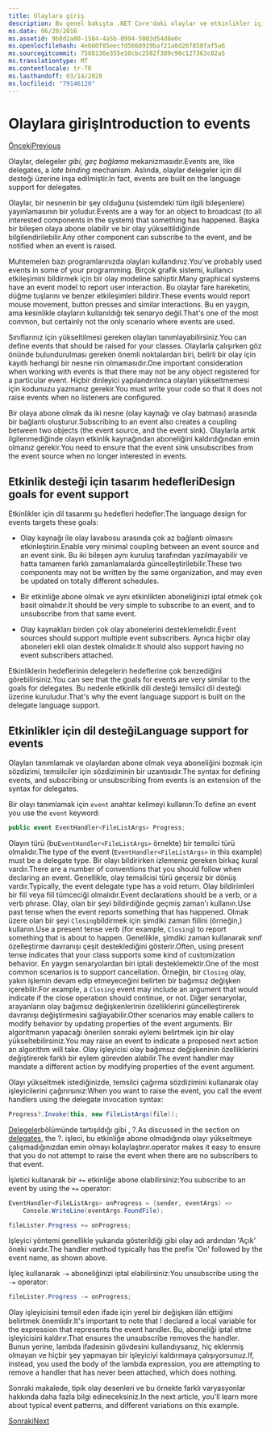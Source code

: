 ```yaml
---
title: Olaylara giriş
description: Bu genel bakışta .NET Core'daki olaylar ve etkinlikler için dil tasarımı hedeflerimiz hakkında bilgi edinin.
ms.date: 06/20/2016
ms.assetid: 9b8d2a00-1584-4a5b-8994-5003d54d8e0c
ms.openlocfilehash: 4e660f85eecfd5668919baf21a0d26f858faf5a6
ms.sourcegitcommit: 7588136e355e10cbc2582f389c90c127363c02a5
ms.translationtype: MT
ms.contentlocale: tr-TR
ms.lasthandoff: 03/14/2020
ms.locfileid: "79146120"
---
```

# <a name="introduction-to-events"></a><span data-ttu-id="d3e1c-103">Olaylara giriş</span><span class="sxs-lookup"><span data-stu-id="d3e1c-103">Introduction to events</span></span>

[<span data-ttu-id="d3e1c-104">Önceki</span><span class="sxs-lookup"><span data-stu-id="d3e1c-104">Previous</span></span>](delegates-patterns.md)

<span data-ttu-id="d3e1c-105">Olaylar, delegeler *gibi, geç bağlama* mekanizmasıdır.</span><span class="sxs-lookup"><span data-stu-id="d3e1c-105">Events are, like delegates, a *late binding* mechanism.</span></span> <span data-ttu-id="d3e1c-106">Aslında, olaylar delegeler için dil desteği üzerine inşa edilmiştir.</span><span class="sxs-lookup"><span data-stu-id="d3e1c-106">In fact, events are built on the language support for delegates.</span></span>

<span data-ttu-id="d3e1c-107">Olaylar, bir nesnenin bir şey olduğunu (sistemdeki tüm ilgili bileşenlere) yayınlamasının bir yoludur.</span><span class="sxs-lookup"><span data-stu-id="d3e1c-107">Events are a way for an object to broadcast (to all interested components in the system) that something has happened.</span></span> <span data-ttu-id="d3e1c-108">Başka bir bileşen olaya abone olabilir ve bir olay yükseltildiğinde bilgilendirilebilir.</span><span class="sxs-lookup"><span data-stu-id="d3e1c-108">Any other component can subscribe to the event, and be notified when an event is raised.</span></span>

<span data-ttu-id="d3e1c-109">Muhtemelen bazı programlarınızda olayları kullandınız.</span><span class="sxs-lookup"><span data-stu-id="d3e1c-109">You've probably used events in some of your programming.</span></span> <span data-ttu-id="d3e1c-110">Birçok grafik sistemi, kullanıcı etkileşimini bildirmek için bir olay modeline sahiptir.</span><span class="sxs-lookup"><span data-stu-id="d3e1c-110">Many graphical systems have an event model to report user interaction.</span></span> <span data-ttu-id="d3e1c-111">Bu olaylar fare hareketini, düğme tuşlarını ve benzer etkileşimleri bildirir.</span><span class="sxs-lookup"><span data-stu-id="d3e1c-111">These events would report mouse movement, button presses and similar interactions.</span></span> <span data-ttu-id="d3e1c-112">Bu en yaygın, ama kesinlikle olayların kullanıldığı tek senaryo değil.</span><span class="sxs-lookup"><span data-stu-id="d3e1c-112">That's one of the most common, but certainly not the only scenario where events are used.</span></span>

<span data-ttu-id="d3e1c-113">Sınıflarınız için yükseltilmesi gereken olayları tanımlayabilirsiniz.</span><span class="sxs-lookup"><span data-stu-id="d3e1c-113">You can define events that should be raised for your classes.</span></span> <span data-ttu-id="d3e1c-114">Olaylarla çalışırken göz önünde bulundurulması gereken önemli noktalardan biri, belirli bir olay için kayıtlı herhangi bir nesne nin olmamasıdır.</span><span class="sxs-lookup"><span data-stu-id="d3e1c-114">One important consideration when working with events is that there may not be any object registered for a particular event.</span></span> <span data-ttu-id="d3e1c-115">Hiçbir dinleyici yapılandırılınca olayları yükseltmemesi için kodunuzu yazmanız gerekir.</span><span class="sxs-lookup"><span data-stu-id="d3e1c-115">You must write your code so that it does not raise events when no listeners are configured.</span></span>

<span data-ttu-id="d3e1c-116">Bir olaya abone olmak da iki nesne (olay kaynağı ve olay batması) arasında bir bağlantı oluşturur.</span><span class="sxs-lookup"><span data-stu-id="d3e1c-116">Subscribing to an event also creates a coupling between two objects (the event source, and the event sink).</span></span> <span data-ttu-id="d3e1c-117">Olaylarla artık ilgilenmediğinde olayın etkinlik kaynağından aboneliğini kaldırdığından emin olmanız gerekir.</span><span class="sxs-lookup"><span data-stu-id="d3e1c-117">You need to ensure that the event sink unsubscribes from the event source when no longer interested in events.</span></span>

## <a name="design-goals-for-event-support"></a><span data-ttu-id="d3e1c-118">Etkinlik desteği için tasarım hedefleri</span><span class="sxs-lookup"><span data-stu-id="d3e1c-118">Design goals for event support</span></span>

<span data-ttu-id="d3e1c-119">Etkinlikler için dil tasarımı şu hedefleri hedefler:</span><span class="sxs-lookup"><span data-stu-id="d3e1c-119">The language design for events targets these goals:</span></span>

- <span data-ttu-id="d3e1c-120">Olay kaynağı ile olay lavabosu arasında çok az bağlantı olmasını etkinleştirin.</span><span class="sxs-lookup"><span data-stu-id="d3e1c-120">Enable very minimal coupling between an event source and an event sink.</span></span> <span data-ttu-id="d3e1c-121">Bu iki bileşen aynı kuruluş tarafından yazılmayabilir ve hatta tamamen farklı zamanlamalarda güncelleştirilebilir.</span><span class="sxs-lookup"><span data-stu-id="d3e1c-121">These two components may not be written by the same organization, and may even be updated on totally different schedules.</span></span>

- <span data-ttu-id="d3e1c-122">Bir etkinliğe abone olmak ve aynı etkinlikten aboneliğinizi iptal etmek çok basit olmalıdır.</span><span class="sxs-lookup"><span data-stu-id="d3e1c-122">It should be very simple to subscribe to an event, and to unsubscribe from that same event.</span></span>

- <span data-ttu-id="d3e1c-123">Olay kaynakları birden çok olay abonelerini desteklemelidir.</span><span class="sxs-lookup"><span data-stu-id="d3e1c-123">Event sources should support multiple event subscribers.</span></span> <span data-ttu-id="d3e1c-124">Ayrıca hiçbir olay aboneleri ekli olan destek olmalıdır.</span><span class="sxs-lookup"><span data-stu-id="d3e1c-124">It should also support having no event subscribers attached.</span></span>

<span data-ttu-id="d3e1c-125">Etkinliklerin hedeflerinin delegelerin hedeflerine çok benzediğini görebilirsiniz.</span><span class="sxs-lookup"><span data-stu-id="d3e1c-125">You can see that the goals for events are very similar to the goals for delegates.</span></span>
<span data-ttu-id="d3e1c-126">Bu nedenle etkinlik dili desteği temsilci dil desteği üzerine kuruludur.</span><span class="sxs-lookup"><span data-stu-id="d3e1c-126">That's why the event language support is built on the delegate language support.</span></span>

## <a name="language-support-for-events"></a><span data-ttu-id="d3e1c-127">Etkinlikler için dil desteği</span><span class="sxs-lookup"><span data-stu-id="d3e1c-127">Language support for events</span></span>

<span data-ttu-id="d3e1c-128">Olayları tanımlamak ve olaylardan abone olmak veya aboneliğini bozmak için sözdizimi, temsilciler için sözdiziminin bir uzantısıdır.</span><span class="sxs-lookup"><span data-stu-id="d3e1c-128">The syntax for defining events, and subscribing or unsubscribing from events is an extension of the syntax for delegates.</span></span>

<span data-ttu-id="d3e1c-129">Bir olayı tanımlamak için `event` anahtar kelimeyi kullanın:</span><span class="sxs-lookup"><span data-stu-id="d3e1c-129">To define an event you use the `event` keyword:</span></span>

```csharp
public event EventHandler<FileListArgs> Progress;
```

<span data-ttu-id="d3e1c-130">Olayın türü (bu`EventHandler<FileListArgs>` örnekte) bir temsilci türü olmalıdır.</span><span class="sxs-lookup"><span data-stu-id="d3e1c-130">The type of the event (`EventHandler<FileListArgs>` in this example) must be a delegate type.</span></span> <span data-ttu-id="d3e1c-131">Bir olayı bildirirken izlemeniz gereken birkaç kural vardır.</span><span class="sxs-lookup"><span data-stu-id="d3e1c-131">There are a number of conventions that you should follow when declaring an event.</span></span> <span data-ttu-id="d3e1c-132">Genellikle, olay temsilcisi türü geçersiz bir dönüş vardır.</span><span class="sxs-lookup"><span data-stu-id="d3e1c-132">Typically, the event delegate type has a void return.</span></span>
<span data-ttu-id="d3e1c-133">Olay bildirimleri bir fiil veya fiil tümceciği olmalıdır.</span><span class="sxs-lookup"><span data-stu-id="d3e1c-133">Event declarations should be a verb, or a verb phrase.</span></span>
<span data-ttu-id="d3e1c-134">Olay, olan bir şeyi bildirdiğinde geçmiş zaman'ı kullanın.</span><span class="sxs-lookup"><span data-stu-id="d3e1c-134">Use past tense when the event reports something that has happened.</span></span> <span data-ttu-id="d3e1c-135">Olmak üzere olan bir şeyi `Closing`bildirmek için şimdiki zaman fiilini (örneğin,) kullanın.</span><span class="sxs-lookup"><span data-stu-id="d3e1c-135">Use a present tense verb (for example, `Closing`) to report something that is about to happen.</span></span> <span data-ttu-id="d3e1c-136">Genellikle, şimdiki zaman kullanarak sınıf özelleştirme davranışı çeşit desteklediğini gösterir.</span><span class="sxs-lookup"><span data-stu-id="d3e1c-136">Often, using present tense indicates that your class supports some kind of customization behavior.</span></span> <span data-ttu-id="d3e1c-137">En yaygın senaryolardan biri iptali desteklemektir.</span><span class="sxs-lookup"><span data-stu-id="d3e1c-137">One of the most common scenarios is to support cancellation.</span></span> <span data-ttu-id="d3e1c-138">Örneğin, bir `Closing` olay, yakın işlemin devam edip etmeyeceğini belirten bir bağımsız değişken içerebilir.</span><span class="sxs-lookup"><span data-stu-id="d3e1c-138">For example, a `Closing` event may include an argument that would indicate if the close operation should continue, or not.</span></span>  <span data-ttu-id="d3e1c-139">Diğer senaryolar, arayanların olay bağımsız değişkenlerinin özelliklerini güncelleştirerek davranışı değiştirmesini sağlayabilir.</span><span class="sxs-lookup"><span data-stu-id="d3e1c-139">Other scenarios may enable callers to modify behavior by updating properties of the event arguments.</span></span> <span data-ttu-id="d3e1c-140">Bir algoritmanın yapacağı önerilen sonraki eylemi belirtmek için bir olay yükseltebilirsiniz.</span><span class="sxs-lookup"><span data-stu-id="d3e1c-140">You may raise an event to indicate a proposed next action an algorithm will take.</span></span> <span data-ttu-id="d3e1c-141">Olay işleyicisi olay bağımsız değişkeninin özelliklerini değiştirerek farklı bir eylem görevden alabilir.</span><span class="sxs-lookup"><span data-stu-id="d3e1c-141">The event handler may mandate a different action by modifying  properties of the event argument.</span></span>

<span data-ttu-id="d3e1c-142">Olayı yükseltmek istediğinizde, temsilci çağırma sözdizimini kullanarak olay işleyicilerini çağırırsınız:</span><span class="sxs-lookup"><span data-stu-id="d3e1c-142">When you want to raise the event, you call the event handlers using the delegate invocation syntax:</span></span>

```csharp
Progress?.Invoke(this, new FileListArgs(file));
```

<span data-ttu-id="d3e1c-143">[Delegeler](delegates-patterns.md)bölümünde tartışıldığı gibi , ?.</span><span class="sxs-lookup"><span data-stu-id="d3e1c-143">As discussed in the section on [delegates](delegates-patterns.md), the ?.</span></span>
<span data-ttu-id="d3e1c-144">işleci, bu etkinliğe abone olmadığında olayı yükseltmeye çalışmadığınızdan emin olmayı kolaylaştırır.</span><span class="sxs-lookup"><span data-stu-id="d3e1c-144">operator makes it easy to ensure that you do not attempt to raise the event when there are no subscribers to that event.</span></span>

<span data-ttu-id="d3e1c-145">İşletici kullanarak bir `+=` etkinliğe abone olabilirsiniz:</span><span class="sxs-lookup"><span data-stu-id="d3e1c-145">You subscribe to an event by using the `+=` operator:</span></span>

```csharp
EventHandler<FileListArgs> onProgress = (sender, eventArgs) =>
    Console.WriteLine(eventArgs.FoundFile);

fileLister.Progress += onProgress;
```

<span data-ttu-id="d3e1c-146">Işleyici yöntemi genellikle yukarıda gösterildiği gibi olay adı ardından 'Açık' öneki vardır.</span><span class="sxs-lookup"><span data-stu-id="d3e1c-146">The handler method typically has the prefix 'On' followed by the event name, as shown above.</span></span>

<span data-ttu-id="d3e1c-147">İşleç kullanarak `-=` aboneliğinizi iptal elabilirsiniz:</span><span class="sxs-lookup"><span data-stu-id="d3e1c-147">You unsubscribe using the `-=` operator:</span></span>

```csharp
fileLister.Progress -= onProgress;
```

<span data-ttu-id="d3e1c-148">Olay işleyicisini temsil eden ifade için yerel bir değişken ilân ettiğimi belirtmek önemlidir.</span><span class="sxs-lookup"><span data-stu-id="d3e1c-148">It's important to note that I declared a local variable for the expression that represents the event handler.</span></span> <span data-ttu-id="d3e1c-149">Bu, aboneliği iptal etme işleyicisini kaldırır.</span><span class="sxs-lookup"><span data-stu-id="d3e1c-149">That ensures the unsubscribe removes the handler.</span></span>
<span data-ttu-id="d3e1c-150">Bunun yerine, lambda ifadesinin gövdesini kullandıysanız, hiç eklenmiş olmayan ve hiçbir şey yapmayan bir işleyiciyi kaldırmaya çalışıyorsunuz.</span><span class="sxs-lookup"><span data-stu-id="d3e1c-150">If, instead, you used the body of the lambda expression, you are attempting to remove a handler that has never been attached, which does nothing.</span></span>

<span data-ttu-id="d3e1c-151">Sonraki makalede, tipik olay desenleri ve bu örnekte farklı varyasyonlar hakkında daha fazla bilgi edineceksiniz.</span><span class="sxs-lookup"><span data-stu-id="d3e1c-151">In the next article, you'll learn more about typical event patterns, and different variations on this example.</span></span>

[<span data-ttu-id="d3e1c-152">Sonraki</span><span class="sxs-lookup"><span data-stu-id="d3e1c-152">Next</span></span>](event-pattern.md)
